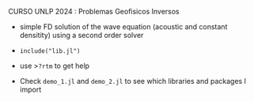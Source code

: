 

CURSO UNLP 2024 :  Problemas Geofisicos Inversos 


 - simple FD solution of the wave equation (acoustic and constant densitity) using
a second order solver 

 - `include("lib.jl")` 

 - use >`?rtm` to get help
 
 - Check `demo_1.jl` and `demo_2.jl` to see which libraries and packages I import 

